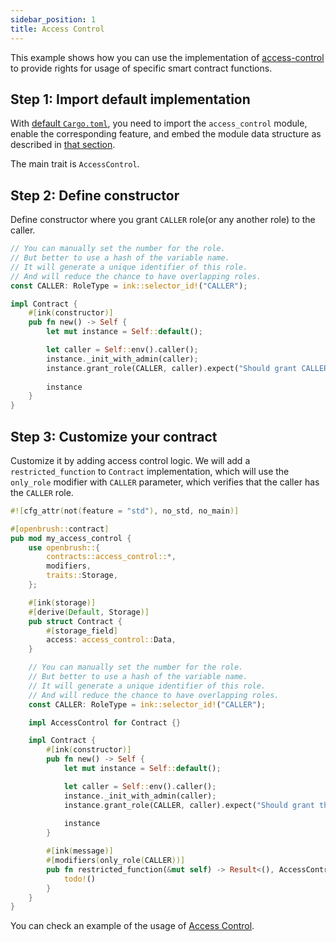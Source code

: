 ```yaml
---
sidebar_position: 1
title: Access Control
---
```


This example shows how you can use the implementation of [access-control](https://github.com/727-Ventures/openbrush-contracts/tree/main/contracts/src/access/access_control) to provide rights for usage of specific smart contract functions.

## Step 1: Import default implementation

With [default `Cargo.toml`](/smart-contracts/overview#the-default-toml-of-your-project-with-openbrush),
you need to import the `access_control` module, enable the corresponding feature, and embed the module data structure
as described in [that section](/smart-contracts/overview#reuse-implementation-of-traits-from-openbrush).

The main trait is `AccessControl`.

## Step 2: Define constructor

Define constructor where you grant `CALLER` role(or any another role) to the caller.

```rust
// You can manually set the number for the role.
// But better to use a hash of the variable name.
// It will generate a unique identifier of this role.
// And will reduce the chance to have overlapping roles.
const CALLER: RoleType = ink::selector_id!("CALLER");

impl Contract {
    #[ink(constructor)]
    pub fn new() -> Self {
        let mut instance = Self::default();

        let caller = Self::env().caller();
        instance._init_with_admin(caller);
        instance.grant_role(CALLER, caller).expect("Should grant CALLER role");
        
        instance
    }
}
```

## Step 3: Customize your contract

Customize it by adding access control logic. We will add a `restricted_function` to `Contract` implementation, 
which will use the `only_role` modifier with `CALLER` parameter, which verifies that the caller has the `CALLER` role. 

```rust
#![cfg_attr(not(feature = "std"), no_std, no_main)]

#[openbrush::contract]
pub mod my_access_control {
    use openbrush::{
        contracts::access_control::*,
        modifiers,
        traits::Storage,
    };

    #[ink(storage)]
    #[derive(Default, Storage)]
    pub struct Contract {
        #[storage_field]
        access: access_control::Data,
    }

    // You can manually set the number for the role.
    // But better to use a hash of the variable name.
    // It will generate a unique identifier of this role.
    // And will reduce the chance to have overlapping roles.
    const CALLER: RoleType = ink::selector_id!("CALLER");

    impl AccessControl for Contract {}

    impl Contract {
        #[ink(constructor)]
        pub fn new() -> Self {
            let mut instance = Self::default();

            let caller = Self::env().caller();
            instance._init_with_admin(caller);
            instance.grant_role(CALLER, caller).expect("Should grant the role");
            
            instance
        }

        #[ink(message)]
        #[modifiers(only_role(CALLER))]
        pub fn restricted_function(&mut self) -> Result<(), AccessControlError> {
            todo!()
        }
    }
}
```

You can check an example of the usage of [Access Control](https://github.com/727-Ventures/openbrush-contracts/tree/main/examples/access_control).